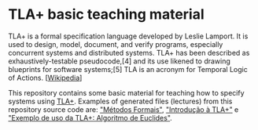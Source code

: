 # TLA+ basic teaching material

TLA+ is a formal specification language developed by Leslie Lamport. It is used to design, model, document, and verify programs, especially concurrent systems and distributed systems. TLA+ has been described as exhaustively-testable pseudocode,[4] and its use likened to drawing blueprints for software systems;[5] TLA is an acronym for Temporal Logic of Actions. [[Wikipedia](https://en.wikipedia.org/wiki/TLA%2B)]

This repository contains some basic material for teaching how to specify systems using [TLA+](https://lamport.azurewebsites.net/tla/tla.html). 
Examples of generated files (lectures) from this repository source code are: ["Métodos Formais"](https://drive.google.com/file/d/1YsOdbWUWCO3GfYowlhmbictzbVXHZ2sA/view?usp=sharing), 
["Introdução à TLA+"](https://drive.google.com/file/d/1jf75yzwAOhyCsNxHRw0gSkR02lElXHBJ/view?usp=sharing) e
["Exemplo de uso da TLA+: Algoritmo de Euclides"](https://drive.google.com/file/d/1Sukqxok7unGzCUbl52IjiLT3DrD2Fx5h/view?usp=sharing).

